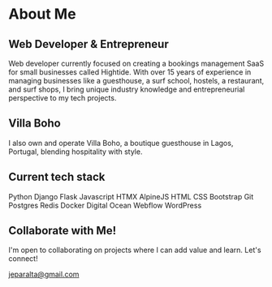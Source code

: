 # About Me
## Web Developer & Entrepreneur

Web developer currently focused on creating a bookings management SaaS for small businesses called Hightide. With over 15 years of experience in managing businesses like a guesthouse, a surf school, hostels, a restaurant, and surf shops, I bring unique industry knowledge and entrepreneurial perspective to my tech projects.

## Villa Boho
I also own and operate Villa Boho, a boutique guesthouse in Lagos, Portugal, blending hospitality with style.

## Current tech stack
Python 
  Django
  Flask
Javascript
  HTMX
  AlpineJS
HTML
CSS
  Bootstrap
Git
Postgres
Redis
Docker
Digital Ocean
Webflow
WordPress



## Collaborate with Me!
I'm open to collaborating on projects where I can add value and learn. Let's connect!

jeparalta@gmail.com


<!---
jeparalta/jeparalta is a ✨ special ✨ repository because its `README.md` (this file) appears on your GitHub profile.
You can click the Preview link to take a look at your changes.
--->
